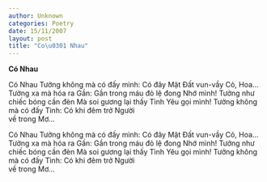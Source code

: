 ```yaml
---
author: Unknown
categories: Poetry
date: 15/11/2007
layout: post
title: "Co\u0301 Nhau"
---
```


**Có Nhau**

Có Nhau
Tưởng không mà có
đấy mình:
Có đây
Mặt Đất vun-vầy
Cỏ, Hoa...
Tưởng xa
mà hóa ra
Gần:
    Gần trong
    máu đỏ
    lệ đong
    Nhớ mình!
Tưởng như chiếc bóng
cần đèn
Mà soi gương
    lại thấy
    Tình Yêu
    gọi mình!
Tưởng không mà có
đấy Tình:
Có
khi đêm trở
     Người    
     về trong
     Mơ...

Có Nhau
Tưởng không mà có
đấy mình:
Có đây
Mặt Đất vun-vầy
Cỏ, Hoa...
Tưởng xa
mà hóa ra
Gần:
    Gần trong
    máu đỏ
    lệ đong
    Nhớ mình!
Tưởng như chiếc bóng
cần đèn
Mà soi gương
    lại thấy
    Tình Yêu
    gọi mình!
Tưởng không mà có
đấy Tình:
Có
khi đêm trở
     Người    
     về trong
     Mơ...

